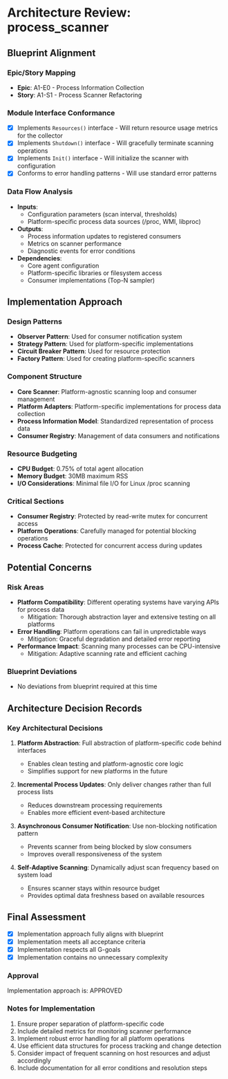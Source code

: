 # Architecture Review: process_scanner

## Blueprint Alignment

### Epic/Story Mapping
- **Epic**: A1-E0 - Process Information Collection
- **Story**: A1-S1 - Process Scanner Refactoring

### Module Interface Conformance
- [x] Implements `Resources()` interface - Will return resource usage metrics for the collector
- [x] Implements `Shutdown()` interface - Will gracefully terminate scanning operations
- [x] Implements `Init()` interface - Will initialize the scanner with configuration
- [x] Conforms to error handling patterns - Will use standard error patterns

### Data Flow Analysis
- **Inputs**: 
  - Configuration parameters (scan interval, thresholds)
  - Platform-specific process data sources (/proc, WMI, libproc)
- **Outputs**: 
  - Process information updates to registered consumers
  - Metrics on scanner performance
  - Diagnostic events for error conditions
- **Dependencies**: 
  - Core agent configuration
  - Platform-specific libraries or filesystem access
  - Consumer implementations (Top-N sampler)

## Implementation Approach

### Design Patterns
- **Observer Pattern**: Used for consumer notification system
- **Strategy Pattern**: Used for platform-specific implementations
- **Circuit Breaker Pattern**: Used for resource protection
- **Factory Pattern**: Used for creating platform-specific scanners

### Component Structure
- **Core Scanner**: Platform-agnostic scanning loop and consumer management
- **Platform Adapters**: Platform-specific implementations for process data collection
- **Process Information Model**: Standardized representation of process data
- **Consumer Registry**: Management of data consumers and notifications

### Resource Budgeting
- **CPU Budget**: 0.75% of total agent allocation
- **Memory Budget**: 30MB maximum RSS
- **I/O Considerations**: Minimal file I/O for Linux /proc scanning

### Critical Sections
- **Consumer Registry**: Protected by read-write mutex for concurrent access
- **Platform Operations**: Carefully managed for potential blocking operations
- **Process Cache**: Protected for concurrent access during updates

## Potential Concerns

### Risk Areas
- **Platform Compatibility**: Different operating systems have varying APIs for process data
  - Mitigation: Thorough abstraction layer and extensive testing on all platforms
- **Error Handling**: Platform operations can fail in unpredictable ways
  - Mitigation: Graceful degradation and detailed error reporting
- **Performance Impact**: Scanning many processes can be CPU-intensive
  - Mitigation: Adaptive scanning rate and efficient caching

### Blueprint Deviations
- No deviations from blueprint required at this time

## Architecture Decision Records

### Key Architectural Decisions
1. **Platform Abstraction**: Full abstraction of platform-specific code behind interfaces
   - Enables clean testing and platform-agnostic core logic
   - Simplifies support for new platforms in the future

2. **Incremental Process Updates**: Only deliver changes rather than full process lists
   - Reduces downstream processing requirements
   - Enables more efficient event-based architecture

3. **Asynchronous Consumer Notification**: Use non-blocking notification pattern
   - Prevents scanner from being blocked by slow consumers
   - Improves overall responsiveness of the system

4. **Self-Adaptive Scanning**: Dynamically adjust scan frequency based on system load
   - Ensures scanner stays within resource budget
   - Provides optimal data freshness based on available resources

## Final Assessment
- [x] Implementation approach fully aligns with blueprint
- [x] Implementation meets all acceptance criteria
- [x] Implementation respects all G-goals
- [x] Implementation contains no unnecessary complexity

### Approval
Implementation approach is: APPROVED

### Notes for Implementation
1. Ensure proper separation of platform-specific code
2. Include detailed metrics for monitoring scanner performance
3. Implement robust error handling for all platform operations
4. Use efficient data structures for process tracking and change detection
5. Consider impact of frequent scanning on host resources and adjust accordingly
6. Include documentation for all error conditions and resolution steps
